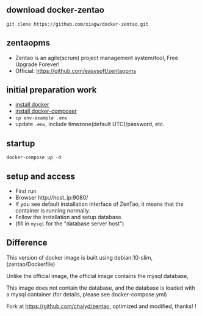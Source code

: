 ## download docker-zentao

`git clone https://github.com/xiagw/docker-zentao.git`

## zentaopms
* Zentao is an agile(scrum) project management system/tool, Free Upgrade Forever!​
* Official: https://github.com/easysoft/zentaopms

## initial preparation work
* [install docker](https://docs.docker.com/engine/install/)
* [install docker-composer](https://docs.docker.com/compose/install/)
* `cp env-example .env`
* update `.env`, include timezone(default UTC)/password, etc.

## startup
`docker-compose up -d`

## setup and access
* First run
* Browser http://host_ip:9080/
* If you see default installation interface of ZenTao, it means that the container is running normally.
* Follow the installation and setup database.
* (fill in `mysql` for the "database server host")

## Difference
This version of docker image is built using debian:10-slim, (zentao/Dockerfile)

Unlike the official image, the official image contains the mysql database,

This image does not contain the database, and the database is loaded with a mysql container (for details, please see docker-compose.yml)

Fork at https://github.com/chaiyd/zentao, optimized and modified, thanks! !